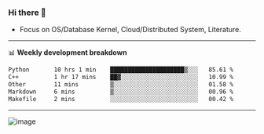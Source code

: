 ### Hi there 👋
<!-- * Daily Meditation via Leetcode/Competitive-Programming. -->
* Focus on OS/Database Kernel, Cloud/Distributed System, Literature.

-------

📊 **Weekly development breakdown**
<!--START_SECTION:waka-->

```txt
Python       10 hrs 1 min    █████████████████████▒░░░   85.61 %
C++          1 hr 17 mins    ██▓░░░░░░░░░░░░░░░░░░░░░░   10.99 %
Other        11 mins         ▒░░░░░░░░░░░░░░░░░░░░░░░░   01.58 %
Markdown     6 mins          ▒░░░░░░░░░░░░░░░░░░░░░░░░   00.96 %
Makefile     2 mins          ░░░░░░░░░░░░░░░░░░░░░░░░░   00.42 %
```

<!--END_SECTION:waka-->

-------

<!-- [![Leetcode Stats](https://leetcard.jacoblin.cool/hzhang413?font=Fira+Mono)](https://leetcode.com/fxrc) -->
![image](./cyberpunk-ghost-in-the-shell.gif)
<!--![image](./gis-archive.png)-->
